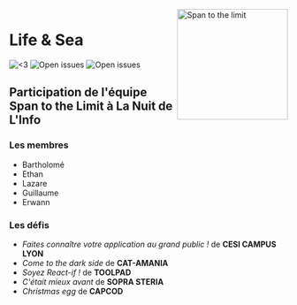 <img align="right" src="https://cdn.discordapp.com/attachments/914573254285480058/916038929537458216/logo_team.png" alt="Span to the limit" width="200"/>

# Life & Sea

![<3](https://img.shields.io/badge/made%20with-%F0%9F%90%A4-eb75e1)
![Open issues](https://shields.io/github/issues/Ethantestinglimits/life-and-sea)
![Open issues](https://shields.io/github/issues-pr/Ethantestinglimits/life-and-sea)


## Participation de l'équipe **Span to the Limit** à **La Nuit de L'Info**

### Les membres

* Bartholomé
* Ethan
* Lazare
* Guillaume
* Erwann

### Les défis

* *Faites connaître votre application au grand public !* de **CESI CAMPUS LYON**
* *Come to the dark side* de **CAT-AMANIA**
* *Soyez React-if !* de **TOOLPAD**
* *C'était mieux avant* de **SOPRA STERIA**
* *Christmas egg* de **CAPCOD**
